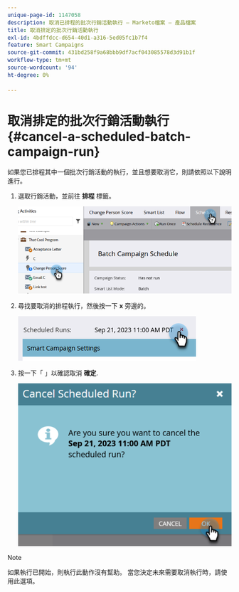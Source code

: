 ```yaml
---
unique-page-id: 1147058
description: 取消已排程的批次行銷活動執行 — Marketo檔案 — 產品檔案
title: 取消排定的批次行銷活動執行
exl-id: 4bdffdcc-d654-40d1-a316-5ed05fc1b7f4
feature: Smart Campaigns
source-git-commit: 431bd258f9a68bbb9df7acf043085578d3d91b1f
workflow-type: tm+mt
source-wordcount: '94'
ht-degree: 0%

---
```


# 取消排定的批次行銷活動執行 {#cancel-a-scheduled-batch-campaign-run}

如果您已排程其中一個批次行銷活動的執行，並且想要取消它，則請依照以下說明進行。

1. 選取行銷活動，並前往 **排程** 標籤。

   ![](assets/cancel-a-scheduled-batch-campaign-run-1.png)

1. 尋找要取消的排程執行，然後按一下 **x** 旁邊的。

   ![](assets/cancel-a-scheduled-batch-campaign-run-2.png)

1. 按一下「 」以確認取消 **確定**.

   ![](assets/cancel-a-scheduled-batch-campaign-run-3.png)

>[!NOTE]
>
>如果執行已開始，則執行此動作沒有幫助。 當您決定未來需要取消執行時，請使用此選項。
